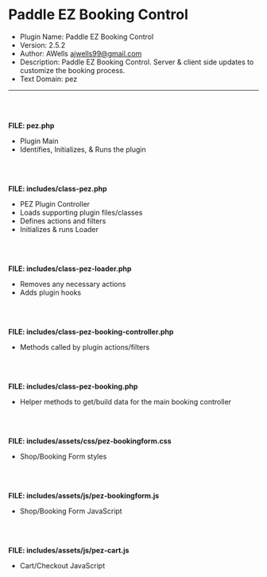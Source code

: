 # Paddle EZ Booking Control
 - Plugin Name:       Paddle EZ Booking Control
 - Version:           2.5.2
 - Author:            AWells <ajwells99@gmail.com>
 - Description:       Paddle EZ Booking Control. Server & client side updates to customize the booking process.
 - Text Domain:       pez

-------------------------------

<br><br>

**FILE:  pez.php**
- Plugin Main
- Identifies, Initializes, & Runs the plugin

<br><br>

**FILE:  includes/class-pez.php**
- PEZ Plugin Controller
- Loads supporting plugin files/classes
- Defines actions and filters
- Initializes & runs Loader

<br><br>

**FILE:  includes/class-pez-loader.php**
- Removes any necessary actions
- Adds plugin hooks

<br><br>

**FILE:  includes/class-pez-booking-controller.php**
- Methods called by plugin actions/filters

<br><br>

**FILE:  includes/class-pez-booking.php**
- Helper methods to get/build data for the main booking controller

<br><br>

**FILE:  includes/assets/css/pez-bookingform.css**
- Shop/Booking Form styles

<br><br>

**FILE:  includes/assets/js/pez-bookingform.js**
- Shop/Booking Form JavaScript

<br><br>

**FILE:  includes/assets/js/pez-cart.js**
- Cart/Checkout JavaScript
